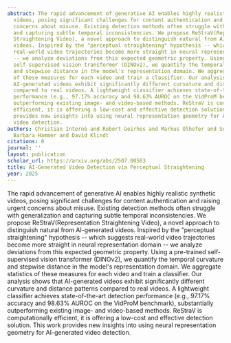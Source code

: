 ```yaml
---
abstract: The rapid advancement of generative AI enables highly realistic synthetic
  videos, posing significant challenges for content authentication and raising urgent
  concerns about misuse. Existing detection methods often struggle with generalization
  and capturing subtle temporal inconsistencies. We propose ReStraV(Representation
  Straightening Video), a novel approach to distinguish natural from AI-generated
  videos. Inspired by the "perceptual straightening" hypothesis -- which suggests
  real-world video trajectories become more straight in neural representation domain
  -- we analyze deviations from this expected geometric property. Using a pre-trained
  self-supervised vision transformer (DINOv2), we quantify the temporal curvature
  and stepwise distance in the model's representation domain. We aggregate statistics
  of these measures for each video and train a classifier. Our analysis shows that
  AI-generated videos exhibit significantly different curvature and distance patterns
  compared to real videos. A lightweight classifier achieves state-of-the-art detection
  performance (e.g., 97.17% accuracy and 98.63% AUROC on the VidProM benchmark), substantially
  outperforming existing image- and video-based methods. ReStraV is computationally
  efficient, it is offering a low-cost and effective detection solution. This work
  provides new insights into using neural representation geometry for AI-generated
  video detection.
authors: Christian Internò and Robert Geirhos and Markus Olhofer and Sunny Liu and
  Barbara Hammer and David Klindt
citations: 0
journal: ''
layout: publication
scholar_url: https://arxiv.org/abs/2507.00583
title: AI-Generated Video Detection via Perceptual Straightening
year: 2025
---
```


The rapid advancement of generative AI enables highly realistic synthetic videos, posing significant challenges for content authentication and raising urgent concerns about misuse. Existing detection methods often struggle with generalization and capturing subtle temporal inconsistencies. We propose ReStraV(Representation Straightening Video), a novel approach to distinguish natural from AI-generated videos. Inspired by the "perceptual straightening" hypothesis -- which suggests real-world video trajectories become more straight in neural representation domain -- we analyze deviations from this expected geometric property. Using a pre-trained self-supervised vision transformer (DINOv2), we quantify the temporal curvature and stepwise distance in the model's representation domain. We aggregate statistics of these measures for each video and train a classifier. Our analysis shows that AI-generated videos exhibit significantly different curvature and distance patterns compared to real videos. A lightweight classifier achieves state-of-the-art detection performance (e.g., 97.17% accuracy and 98.63% AUROC on the VidProM benchmark), substantially outperforming existing image- and video-based methods. ReStraV is computationally efficient, it is offering a low-cost and effective detection solution. This work provides new insights into using neural representation geometry for AI-generated video detection.
